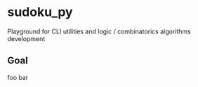 # sudoku_py
Playground for CLI utilities and logic / combinatorics algorithms development
## Goal
foo bar
